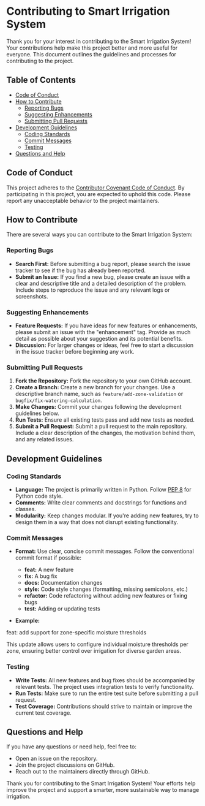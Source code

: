 # Contributing to Smart Irrigation System

Thank you for your interest in contributing to the Smart Irrigation System! Your contributions help make this project better and more useful for everyone. This document outlines the guidelines and processes for contributing to the project.

## Table of Contents

- [Code of Conduct](#code-of-conduct)
- [How to Contribute](#how-to-contribute)
  - [Reporting Bugs](#reporting-bugs)
  - [Suggesting Enhancements](#suggesting-enhancements)
  - [Submitting Pull Requests](#submitting-pull-requests)
- [Development Guidelines](#development-guidelines)
  - [Coding Standards](#coding-standards)
  - [Commit Messages](#commit-messages)
  - [Testing](#testing)
- [Questions and Help](#questions-and-help)

## Code of Conduct

This project adheres to the [Contributor Covenant Code of Conduct](https://www.contributor-covenant.org/version/2/1/code_of_conduct/). By participating in this project, you are expected to uphold this code. Please report any unacceptable behavior to the project maintainers.

## How to Contribute

There are several ways you can contribute to the Smart Irrigation System:

### Reporting Bugs

- **Search First:** Before submitting a bug report, please search the issue tracker to see if the bug has already been reported.
- **Submit an Issue:** If you find a new bug, please create an issue with a clear and descriptive title and a detailed description of the problem. Include steps to reproduce the issue and any relevant logs or screenshots.

### Suggesting Enhancements

- **Feature Requests:** If you have ideas for new features or enhancements, please submit an issue with the "enhancement" tag. Provide as much detail as possible about your suggestion and its potential benefits.
- **Discussion:** For larger changes or ideas, feel free to start a discussion in the issue tracker before beginning any work.

### Submitting Pull Requests

1. **Fork the Repository:** Fork the repository to your own GitHub account.
2. **Create a Branch:** Create a new branch for your changes. Use a descriptive branch name, such as `feature/add-zone-validation` or `bugfix/fix-watering-calculation`.
3. **Make Changes:** Commit your changes following the development guidelines below.
4. **Run Tests:** Ensure all existing tests pass and add new tests as needed.
5. **Submit a Pull Request:** Submit a pull request to the main repository. Include a clear description of the changes, the motivation behind them, and any related issues.

## Development Guidelines

### Coding Standards

- **Language:** The project is primarily written in Python. Follow [PEP 8](https://www.python.org/dev/peps/pep-0008/) for Python code style.
- **Comments:** Write clear comments and docstrings for functions and classes.
- **Modularity:** Keep changes modular. If you're adding new features, try to design them in a way that does not disrupt existing functionality.

### Commit Messages

- **Format:** Use clear, concise commit messages. Follow the conventional commit format if possible:
  - **feat:** A new feature
  - **fix:** A bug fix
  - **docs:** Documentation changes
  - **style:** Code style changes (formatting, missing semicolons, etc.)
  - **refactor:** Code refactoring without adding new features or fixing bugs
  - **test:** Adding or updating tests

- **Example:**  

feat: add support for zone-specific moisture thresholds

This update allows users to configure individual moisture thresholds per zone, ensuring better control over irrigation for diverse garden areas.

### Testing

- **Write Tests:** All new features and bug fixes should be accompanied by relevant tests. The project uses integration tests to verify functionality.
- **Run Tests:** Make sure to run the entire test suite before submitting a pull request.
- **Test Coverage:** Contributions should strive to maintain or improve the current test coverage.

## Questions and Help

If you have any questions or need help, feel free to:
- Open an issue on the repository.
- Join the project discussions on GitHub.
- Reach out to the maintainers directly through GitHub.

Thank you for contributing to the Smart Irrigation System! Your efforts help improve the project and support a smarter, more sustainable way to manage irrigation.